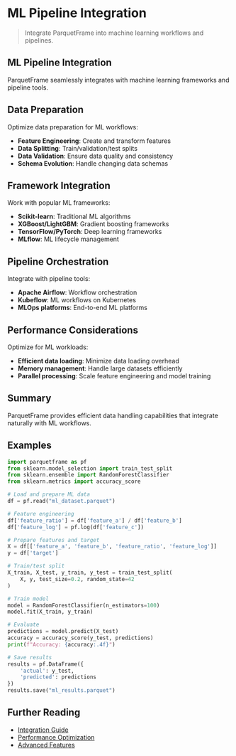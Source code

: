 # ML Pipeline Integration

> Integrate ParquetFrame into machine learning workflows and pipelines.

## ML Pipeline Integration

ParquetFrame seamlessly integrates with machine learning frameworks and pipeline tools.

## Data Preparation

Optimize data preparation for ML workflows:
- **Feature Engineering**: Create and transform features
- **Data Splitting**: Train/validation/test splits
- **Data Validation**: Ensure data quality and consistency
- **Schema Evolution**: Handle changing data schemas

## Framework Integration

Work with popular ML frameworks:
- **Scikit-learn**: Traditional ML algorithms
- **XGBoost/LightGBM**: Gradient boosting frameworks
- **TensorFlow/PyTorch**: Deep learning frameworks
- **MLflow**: ML lifecycle management

## Pipeline Orchestration

Integrate with pipeline tools:
- **Apache Airflow**: Workflow orchestration
- **Kubeflow**: ML workflows on Kubernetes
- **MLOps platforms**: End-to-end ML platforms

## Performance Considerations

Optimize for ML workloads:
- **Efficient data loading**: Minimize data loading overhead
- **Memory management**: Handle large datasets efficiently
- **Parallel processing**: Scale feature engineering and model training

## Summary

ParquetFrame provides efficient data handling capabilities that integrate naturally with ML workflows.

## Examples

```python
import parquetframe as pf
from sklearn.model_selection import train_test_split
from sklearn.ensemble import RandomForestClassifier
from sklearn.metrics import accuracy_score

# Load and prepare ML data
df = pf.read("ml_dataset.parquet")

# Feature engineering
df['feature_ratio'] = df['feature_a'] / df['feature_b']
df['feature_log'] = pf.log(df['feature_c'])

# Prepare features and target
X = df[['feature_a', 'feature_b', 'feature_ratio', 'feature_log']]
y = df['target']

# Train/test split
X_train, X_test, y_train, y_test = train_test_split(
    X, y, test_size=0.2, random_state=42
)

# Train model
model = RandomForestClassifier(n_estimators=100)
model.fit(X_train, y_train)

# Evaluate
predictions = model.predict(X_test)
accuracy = accuracy_score(y_test, predictions)
print(f"Accuracy: {accuracy:.4f}")

# Save results
results = pf.DataFrame({
    'actual': y_test,
    'predicted': predictions
})
results.save("ml_results.parquet")
```

## Further Reading

- [Integration Guide](integration.md)
- [Performance Optimization](../analytics-statistics/benchmarks.md)
- [Advanced Features](../advanced.md)

